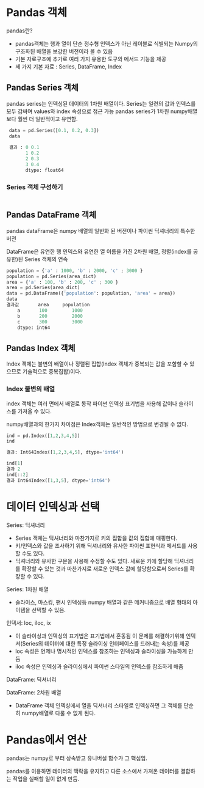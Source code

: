 # Pandas 객체

pandas란?

- pandas객체는 행과 열이 단순 정수형 인덱스가 아닌 레이블로 식별되는 Numpy의 구조화된 배열을 보강한 버전이라 볼 수 있음
- 기본 자료구조에 추가로 여러 가지 유용한 도구와 메서드 기능을 제공
- 세 가지 기본 자료 : Series, DataFrame, Index

## Pandas Series 객체

pandas series는 인덱싱된 데이터의 1차원 배열이다. Series는 일련의 값과 인덱스를 모두 감싸며 values와 index 속성으로 접근 가능 pandas series가 1차원 numpy배열보다 훨씬 더 일반적이고 유연함.

```python
 data = pd.Series([0.1, 0.2, 0.3])
 data
 
 결과 : 0 0.1
 	   1 0.2
 	   2 0.3
 	   3 0.4
 	   dtype: float64
```

### Series 객체 구성하기

```python

```



## Pandas DataFrame 객체

pandas dataFrame은 numpy 배열의 일반화 된 버전이나 파이썬 딕셔너리의 특수한 버전

DataFrame은 유연한 행 인덱스와 유연한 열 이름을 가진 2차원 배열, 정렬(index를 공유한)된  Series 객체의 연속 

```python
population = {'a' : 1000, 'b' : 2000, 'c' ; 3000 }
population = pd.Series(area_dict)
area = {'a' : 100, 'b' : 200, 'c' ; 300 }
area = pd.Series(area_dict)
data = pd.DataFrame({'population': population, 'area' = area})
data
결과값       area     population
	a       100			1000
	b	    200			2000
	c	    300			3000
	dtype: int64
```

## Pandas Index 객체

Index 객체는 불변의 배열이나 정렬된 집합(Index 객체가 중복되는 값을 포함할 수 있으므로 기술적으로 중복집합)이다.

### Index 불변의 배열

index 객체는 여러 면에서 배열로 동작 파이썬 인덱싱 표기법을 사용해 값이나 슬라이스를 가져올 수 있다.

numpy배열과의 한가지 차이점은 Index객체는 일반적인 방법으로 변경될 수 없다.

```python
ind = pd.Index([1,2,3,4,5])
ind

결과: Int64Index([1,2,3,4,5], dtype='int64')

ind[1]
결과 2
ind[::2]
결과 Int64Index([1,3,5], dtype='int64')

```



# 데이터 인덱싱과 선택

Series: 딕셔너리 

- Series 객체는 딕셔너리와 마찬가지로 키의 집합을 값의 집합에 매핑한다.
- 키/인덱스와 값을 조사하기 위해 딕셔너리와 유사한 파이썬 표현식과 메서드를 사용할 수도 있다.
- 딕셔너리와 유사한 구문을 사용해 수정할 수도 있다. 새로운 키에 할당해 딕셔너리를 확장할 수 있는 것과 마찬가지로 새로운 인덱스 값에 할당함으로써 Series를 확장할 수 있다.

Series: 1차원 배열

- 슬라이스, 마스킹, 팬시 인덱싱등 numpy 배열과 같은 메커니즘으로 배열 형태의 아이템을 선택할 수 있음.

인덱서: loc, iloc, ix

- 이 슬라이싱과 인덱싱의 표기법은 표기법에서 혼동됨 이 문제를 해결하기위해 인덱서(Series의 데이터에 대한 특정 슬라이싱 인터페이스를 드러내는 속성)를 제공
- loc 속성은 언제나 명시적인 인덱스를 참조하는 인덱싱과 슬라이싱을 가능하게 만듬
- iloc 속성은 인덱싱과 슬라이싱에서 파이썬 스타일의 인덱스를 참조하게 해줌

DataFrame: 딕셔너리

DataFrame: 2차원 배열

- DataFrame 객체 인덱싱에서 열을 딕셔너리 스타일로 인덱싱하면 그 객체를 단순히 numpy배열로 다룰 수 없게 된다.  

  

# Pandas에서 연산

pandas는 numpy로 부터 상속받고 유니버설 함수가 그 핵심임.

pandas를 이용하면 데이터의 맥락을 유지하고 다른 소스에서 가져온 데이터를 결합하는 작업을 실패할 일이 없게 만듬.